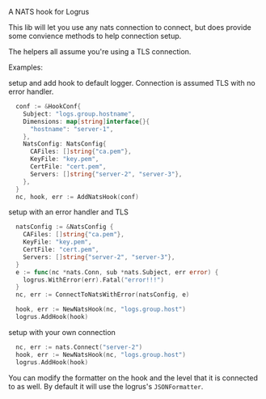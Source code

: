 A NATS hook for Logrus

This lib will let you use any nats connection to connect, but does provide some convience methods to help connection setup.

The helpers all assume you're using a TLS connection.

Examples:

setup and add hook to default logger. Connection is assumed TLS with no error handler.

``` go
  conf := &HookConf{
    Subject: "logs.group.hostname",
    Dimensions: map[string]interface{}{
      "hostname": "server-1",
    },
    NatsConfig: NatsConfig{
      CAFiles: []string{"ca.pem"},
      KeyFile: "key.pem",
      CertFile: "cert.pem",
      Servers: []string{"server-2", "server-3"},
    },
  }
  nc, hook, err := AddNatsHook(conf)
```

setup with an error handler and TLS

``` go
  natsConfig := &NatsConfig {
    CAFiles: []string{"ca.pem"},
    KeyFile: "key.pem",
    CertFile: "cert.pem",
    Servers: []string{"server-2", "server-3"},
  }
  e := func(nc *nats.Conn, sub *nats.Subject, err error) {
    logrus.WithError(err).Fatal("error!!!")
  }
  nc, err := ConnectToNatsWithError(natsConfig, e)

  hook, err := NewNatsHook(nc, "logs.group.host")
  logrus.AddHook(hook)
```

setup with your own connection

``` go
  nc, err := nats.Connect("server-2")
  hook, err := NewNatsHook(nc, "logs.group.host")
  logrus.AddHook(hook)
```

You can modify the formatter on the hook and the level that it is connected to as well. By default it will use the logrus's `JSONFormatter`.

